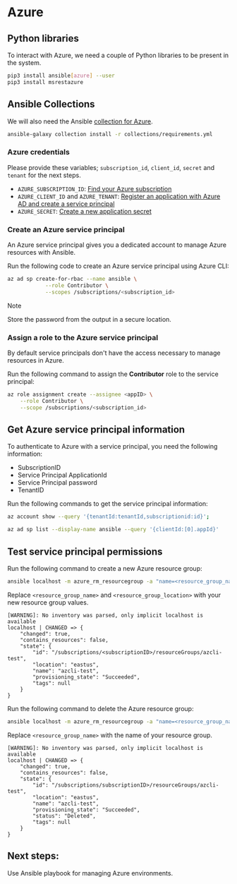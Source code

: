 # Azure

## Python libraries

To interact with Azure, we need a couple of Python libraries to be present in the system.

```bash
pip3 install ansible[azure] --user
pip3 install msrestazure
```

## Ansible Collections

We will also need the Ansible [collection for Azure](https://github.com/ansible-collections/azure#ansible-collection-for-azure).

```bash
ansible-galaxy collection install -r collections/requirements.yml
```

### Azure credentials
 
Please provide these variables; `subscription_id`, `client_id`, `secret` and `tenant` for the next steps.

- `AZURE_SUBSCRIPTION_ID`: [Find your Azure subscription](https://docs.microsoft.com/en-us/azure/media-services/latest/setup-azure-subscription-how-to?tabs=portal)
- `AZURE_CLIENT_ID` and `AZURE_TENANT`: [Register an application with Azure AD and create a service principal](https://docs.microsoft.com/en-us/azure/active-directory/develop/howto-create-service-principal-portal#register-an-application-with-azure-ad-and-create-a-service-principal)
- `AZURE_SECRET`: [Create a new application secret](https://docs.microsoft.com/en-us/azure/active-directory/develop/howto-create-service-principal-portal#option-2-create-a-new-application-secret)

### Create an Azure service principal

An Azure service principal gives you a dedicated account to manage Azure resources with Ansible.

Run the following code to create an Azure service principal using Azure CLI:

```bash
az ad sp create-for-rbac --name ansible \
            --role Contributor \
            --scopes /subscriptions/<subscription_id>
```

>[!NOTE]
>Store the password from the output in a secure location.


### Assign a role to the Azure service principal

By default service principals don't have the access necessary to manage resources in Azure.

Run the following command to assign the **Contributor** role to the service principal:

```bash
az role assignment create --assignee <appID> \
    --role Contributor \
    --scope /subscriptions/<subscription_id>
```

## Get Azure service principal information

To authenticate to Azure with a service principal, you need the following information:

* SubscriptionID
* Service Principal ApplicationId
* Service Principal password
* TenantID

Run the following commands to get the service principal information:

```bash
az account show --query '{tenantId:tenantId,subscriptionid:id}';

az ad sp list --display-name ansible --query '{clientId:[0].appId}'
```

## Test service principal permissions

Run the following command to create a new Azure resource group:

```bash
ansible localhost -m azure_rm_resourcegroup -a "name=<resource_group_name> location=<resource_group_location>"
```

Replace `<resource_group_name>` and `<resource_group_location>` with your new resource group values.

```Output
[WARNING]: No inventory was parsed, only implicit localhost is available
localhost | CHANGED => {
    "changed": true,
    "contains_resources": false,
    "state": {
        "id": "/subscriptions/<subscriptionID>/resourceGroups/azcli-test",
        "location": "eastus",
        "name": "azcli-test",
        "provisioning_state": "Succeeded",
        "tags": null
    }
}
```

Run the following command to delete the Azure resource group:

```bash
ansible localhost -m azure_rm_resourcegroup -a "name=<resource_group_name> state=absent force_delete_nonempty=yes"
```

Replace `<resource_group_name>` with the name of your resource group.

```Output
[WARNING]: No inventory was parsed, only implicit localhost is available
localhost | CHANGED => {
    "changed": true,
    "contains_resources": false,
    "state": {
        "id": "/subscriptions/subscriptionID>/resourceGroups/azcli-test",
        "location": "eastus",
        "name": "azcli-test",
        "provisioning_state": "Succeeded",
        "status": "Deleted",
        "tags": null
    }
}

```

## Next steps:

Use Ansible playbook for managing Azure environments.
